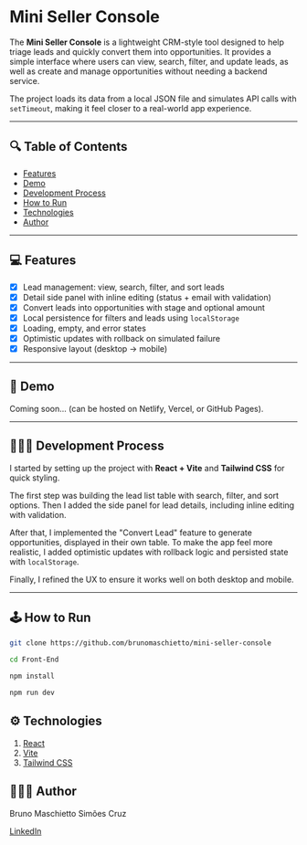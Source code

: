 # **Mini Seller Console**

The **Mini Seller Console** is a lightweight CRM-style tool designed to help triage leads and quickly convert them into opportunities. It provides a simple interface where users can view, search, filter, and update leads, as well as create and manage opportunities without needing a backend service.  

The project loads its data from a local JSON file and simulates API calls with `setTimeout`, making it feel closer to a real-world app experience.  

---

## 🔍 **Table of Contents**
* [Features](#-features)  
* [Demo](#-demo)  
* [Development Process](#-development-process)  
* [How to Run](#-how-to-run)  
* [Technologies](#-technologies)  
* [Author](#-author)  

---

## 💻 **Features**
- [x] Lead management: view, search, filter, and sort leads  
- [x] Detail side panel with inline editing (status + email with validation)  
- [x] Convert leads into opportunities with stage and optional amount  
- [x] Local persistence for filters and leads using `localStorage`  
- [x] Loading, empty, and error states  
- [x] Optimistic updates with rollback on simulated failure  
- [x] Responsive layout (desktop → mobile)  

---

## 🎯 **Demo**
Coming soon... (can be hosted on Netlify, Vercel, or GitHub Pages).  

---

## 👨🏻‍💻 **Development Process**
I started by setting up the project with **React + Vite** and **Tailwind CSS** for quick styling.  

The first step was building the lead list table with search, filter, and sort options. Then I added the side panel for lead details, including inline editing with validation.  

After that, I implemented the "Convert Lead" feature to generate opportunities, displayed in their own table. To make the app feel more realistic, I added optimistic updates with rollback logic and persisted state with `localStorage`.  

Finally, I refined the UX to ensure it works well on both desktop and mobile.  

---

## 🕹 **How to Run**

```bash
git clone https://github.com/brunomaschietto/mini-seller-console

cd Front-End

npm install

npm run dev

```

## ⚙️ **Technologies**

1. [React](https://pt-br.reactjs.org/)
2. [Vite](https://vite.dev/)
3. [Tailwind CSS](https://tailwindcss.com/)

## 👩🏻‍💻 **Author**

<p>Bruno Maschietto Simões Cruz</p>

[LinkedIn](https://www.linkedin.com/in/bruno-maschietto/)